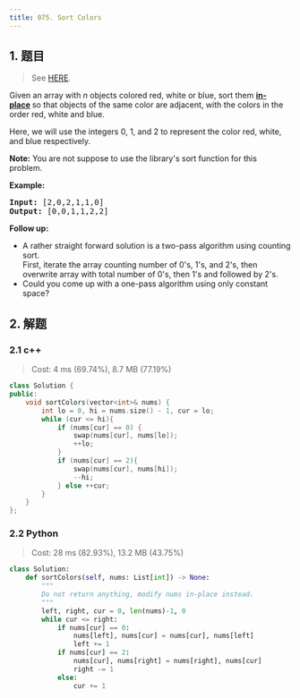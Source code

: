 ```yaml
---
title: 075. Sort Colors
---
```


## 1. 题目

> See [HERE](https://leetcode.com/problems/sort-colors/).

<div><p>Given an array with <em>n</em> objects colored red, white or blue, sort them <strong><a href="https://en.wikipedia.org/wiki/In-place_algorithm" target="_blank">in-place</a>&nbsp;</strong>so that objects of the same color are adjacent, with the colors in the order red, white and blue.</p>

<p>Here, we will use the integers 0, 1, and 2 to represent the color red, white, and blue respectively.</p>

<p><strong>Note:</strong>&nbsp;You are not suppose to use the library's sort function for this problem.</p>

<p><strong>Example:</strong></p>

<pre><strong>Input:</strong> [2,0,2,1,1,0]
<strong>Output:</strong> [0,0,1,1,2,2]</pre>

<p><strong>Follow up:</strong></p>

<ul>
	<li>A rather straight forward solution is a two-pass algorithm using counting sort.<br>
	First, iterate the array counting number of 0's, 1's, and 2's, then overwrite array with total number of 0's, then 1's and followed by 2's.</li>
	<li>Could you come up with a&nbsp;one-pass algorithm using only constant space?</li>
</ul>
</div>

## 2. 解题

### 2.1 c++

> Cost: 4 ms (69.74%), 8.7 MB (77.19%)

```cpp
class Solution {
public:
    void sortColors(vector<int>& nums) {
        int lo = 0, hi = nums.size() - 1, cur = lo;
        while (cur <= hi){
            if (nums[cur] == 0) {
                swap(nums[cur], nums[lo]);
                ++lo;
            }
            if (nums[cur] == 2){
                swap(nums[cur], nums[hi]);
                --hi;
            } else ++cur;
        }
    }
};
```

### 2.2 Python

> Cost: 28 ms (82.93%), 13.2 MB (43.75%)

```python
class Solution:
    def sortColors(self, nums: List[int]) -> None:
        """
        Do not return anything, modify nums in-place instead.
        """
        left, right, cur = 0, len(nums)-1, 0
        while cur <= right:
            if nums[cur] == 0:
                nums[left], nums[cur] = nums[cur], nums[left]
                left += 1
            if nums[cur] == 2:
                nums[cur], nums[right] = nums[right], nums[cur]
                right -= 1
            else:
                cur += 1
```
